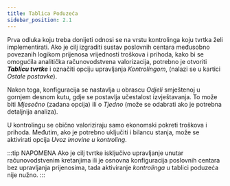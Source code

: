 ```yaml
---
title: Tablica Poduzeća
sidebar_position: 2.1
---
```


Prva odluka koju treba donijeti odnosi se na vrstu kontrolinga koju tvrtka želi implementirati. Ako je cilj izgraditi sustav poslovnih centara međusobno povezanih logikom prijenosa vrijednosti troškova i prihoda, kako bi se omogućila analitička
računovodstvena valorizacija, potrebno je otvoriti ***Tablicu tvrtke*** i označiti opciju upravljanja *Kontrolingom*, (nalazi se u kartici *Ostale postavke*).

Nakon toga, konfiguracija se nastavlja u obrascu *Odjeli* smještenoj u gornjem desnom kutu, gdje se postavlja učestalost izvještavanja. To može biti *Mjesečno* (zadana opcija) ili o *Tjedno* (može se odabrati ako je potrebna detaljnija analiza).

U kontrolingu se obično valoriziraju samo ekonomski pokreti troškova i prihoda. Međutim, ako je potrebno uključiti i bilancu stanja, može se aktivirati opcija *Uvoz imovine u kontroling*.

:::tip NAPOMENA
Ako je cilj tvrtke isključivo upravljanje unutar računovodstvenim kretanjima ili je osnovna konfiguracija poslovnih centara bez upravljanja prijenosima, tada aktiviranje *kontrolinga* u tablici poduzeća nije nužno.
:::